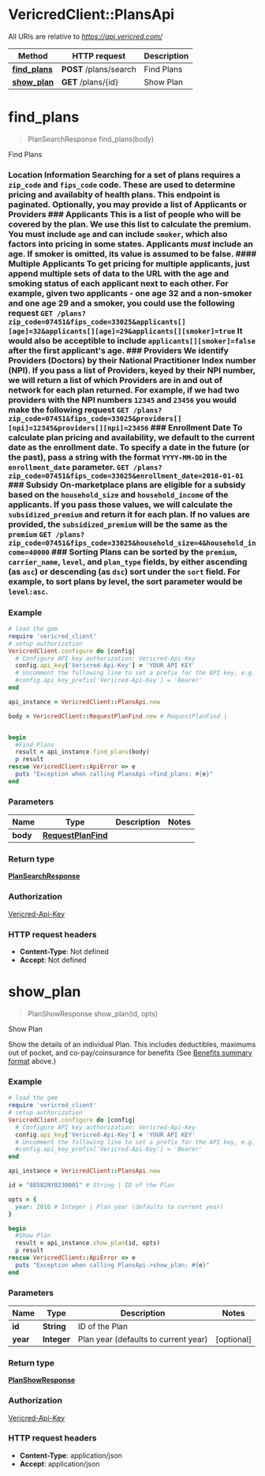 # VericredClient::PlansApi

All URIs are relative to *https://api.vericred.com/*

Method | HTTP request | Description
------------- | ------------- | -------------
[**find_plans**](PlansApi.md#find_plans) | **POST** /plans/search | Find Plans
[**show_plan**](PlansApi.md#show_plan) | **GET** /plans/{id} | Show Plan


# **find_plans**
> PlanSearchResponse find_plans(body)

Find Plans

### Location Information  Searching for a set of plans requires a `zip_code` and `fips_code` code.  These are used to determine pricing and availabity of health plans. This endpoint is paginated.  Optionally, you may provide a list of Applicants or Providers  ### Applicants  This is a list of people who will be covered by the plan.  We use this list to calculate the premium.  You must include `age` and can include `smoker`, which also factors into pricing in some states.  Applicants *must* include an age.  If smoker is omitted, its value is assumed to be false.  #### Multiple Applicants To get pricing for multiple applicants, just append multiple sets of data to the URL with the age and smoking status of each applicant next to each other.  For example, given two applicants - one age 32 and a non-smoker and one age 29 and a smoker, you could use the following request  `GET /plans?zip_code=07451&fips_code=33025&applicants[][age]=32&applicants[][age]=29&applicants[][smoker]=true`  It would also be acceptible to include `applicants[][smoker]=false` after the first applicant's age.  ### Providers  We identify Providers (Doctors) by their National Practitioner Index number (NPI).  If you pass a list of Providers, keyed by their NPI number, we will return a list of which Providers are in and out of network for each plan returned.  For example, if we had two providers with the NPI numbers `12345` and `23456` you would make the following request  `GET /plans?zip_code=07451&fips_code=33025&providers[][npi]=12345&providers[][npi]=23456`  ### Enrollment Date  To calculate plan pricing and availability, we default to the current date as the enrollment date.  To specify a date in the future (or the past), pass a string with the format `YYYY-MM-DD` in the `enrollment_date` parameter.  `GET /plans?zip_code=07451&fips_code=33025&enrollment_date=2016-01-01`  ### Subsidy  On-marketplace plans are eligible for a subsidy based on the `household_size` and `household_income` of the applicants.  If you pass those values, we will calculate the `subsidized_premium` and return it for each plan.  If no values are provided, the `subsidized_premium` will be the same as the `premium`  `GET /plans?zip_code=07451&fips_code=33025&household_size=4&household_income=40000`   ### Sorting  Plans can be sorted by the `premium`, `carrier_name`, `level`, and `plan_type` fields, by either ascending (as `asc`) or descending (as `dsc`) sort under the `sort` field.  For example, to sort plans by level, the sort parameter would be `level:asc`. 

### Example
```ruby
# load the gem
require 'vericred_client'
# setup authorization
VericredClient.configure do |config|
  # Configure API key authorization: Vericred-Api-Key
  config.api_key['Vericred-Api-Key'] = 'YOUR API KEY'
  # Uncomment the following line to set a prefix for the API key, e.g. 'Bearer' (defaults to nil)
  #config.api_key_prefix['Vericred-Api-Key'] = 'Bearer'
end

api_instance = VericredClient::PlansApi.new

body = VericredClient::RequestPlanFind.new # RequestPlanFind | 


begin
  #Find Plans
  result = api_instance.find_plans(body)
  p result
rescue VericredClient::ApiError => e
  puts "Exception when calling PlansApi->find_plans: #{e}"
end
```

### Parameters

Name | Type | Description  | Notes
------------- | ------------- | ------------- | -------------
 **body** | [**RequestPlanFind**](RequestPlanFind.md)|  | 

### Return type

[**PlanSearchResponse**](PlanSearchResponse.md)

### Authorization

[Vericred-Api-Key](../README.md#Vericred-Api-Key)

### HTTP request headers

 - **Content-Type**: Not defined
 - **Accept**: Not defined



# **show_plan**
> PlanShowResponse show_plan(id, opts)

Show Plan

Show the details of an individual Plan.  This includes deductibles, maximums out of pocket, and co-pay/coinsurance for benefits (See [Benefits summary format](#header-benefits-summary-format) above.)

### Example
```ruby
# load the gem
require 'vericred_client'
# setup authorization
VericredClient.configure do |config|
  # Configure API key authorization: Vericred-Api-Key
  config.api_key['Vericred-Api-Key'] = 'YOUR API KEY'
  # Uncomment the following line to set a prefix for the API key, e.g. 'Bearer' (defaults to nil)
  #config.api_key_prefix['Vericred-Api-Key'] = 'Bearer'
end

api_instance = VericredClient::PlansApi.new

id = "88582NY0230001" # String | ID of the Plan

opts = { 
  year: 2016 # Integer | Plan year (defaults to current year)
}

begin
  #Show Plan
  result = api_instance.show_plan(id, opts)
  p result
rescue VericredClient::ApiError => e
  puts "Exception when calling PlansApi->show_plan: #{e}"
end
```

### Parameters

Name | Type | Description  | Notes
------------- | ------------- | ------------- | -------------
 **id** | **String**| ID of the Plan | 
 **year** | **Integer**| Plan year (defaults to current year) | [optional] 

### Return type

[**PlanShowResponse**](PlanShowResponse.md)

### Authorization

[Vericred-Api-Key](../README.md#Vericred-Api-Key)

### HTTP request headers

 - **Content-Type**: application/json
 - **Accept**: application/json



